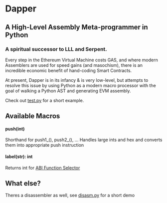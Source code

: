 # Dapper

## A High-Level Assembly Meta-programmer in Python
### A spiritual successor to LLL and Serpent.

Every step in the Ethereum Virtual Machine costs GAS, and where modern Assemblers are used for speed gains (and masochism), there is an incredible economic benefit of hand-coding Smart Contracts.

At present, Dapper is in its infancy & is very low-level, but attempts to resolve this issue by using Python as a modern macro processor with the goal of walking a Python AST and generating EVM assembly.

Check out [test.py](https://github.com/syng-io/dapper/blob/master/test.py) for a short example.

## Available Macros

#### push(int)
Shorthand for push1_(), push2_(), ...
Handles large ints and hex and converts them into appropriate push instruction

#### label(str): int
Returns int for [ABI Function Selector](https://github.com/ethereum/wiki/wiki/Ethereum-Contract-ABI#function-selector)

## What else?

Theres a disassembler as well, see [disasm.py](https://github.com/syng-io/dapper/blob/master/disasm.py) for a short demo